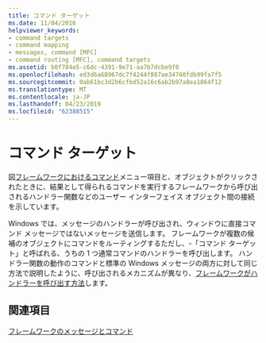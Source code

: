 ```yaml
---
title: コマンド ターゲット
ms.date: 11/04/2016
helpviewer_keywords:
- command targets
- command mapping
- messages, command [MFC]
- command routing [MFC], command targets
ms.assetid: b0f784e5-c6dc-4391-9e71-aa7b7dcbe9f0
ms.openlocfilehash: ed3d6a68967dc7f4244f887ae34760fdb99fa7f5
ms.sourcegitcommit: 0ab61bc3d2b6cfbd52a16c6ab2b97a8ea1864f12
ms.translationtype: MT
ms.contentlocale: ja-JP
ms.lasthandoff: 04/23/2019
ms.locfileid: "62388515"
---
```

# <a name="command-targets"></a>コマンド ターゲット

図[フレームワークにおけるコマンド](../mfc/user-interface-objects-and-command-ids.md)メニュー項目と、オブジェクトがクリックされたときに、結果として得られるコマンドを実行するフレームワークから呼び出されるハンドラー関数などのユーザー インターフェイス オブジェクト間の接続を示しています。

Windows では、メッセージのハンドラーが呼び出され、ウィンドウに直接コマンド メッセージではないメッセージを送信します。 フレームワークが複数の候補のオブジェクトにコマンドをルーティングするただし、-「コマンド ターゲット」と呼ばれる、うちの 1 つ通常コマンドのハンドラーを呼び出します。 ハンドラー関数の動作のコマンドと標準の Windows メッセージの両方に対して同じ方法で説明したように、呼び出されるメカニズムが異なり、[フレームワークがハンドラーを呼び出す方法](../mfc/how-the-framework-calls-a-handler.md)します。

## <a name="see-also"></a>関連項目

[フレームワークのメッセージとコマンド](../mfc/messages-and-commands-in-the-framework.md)

